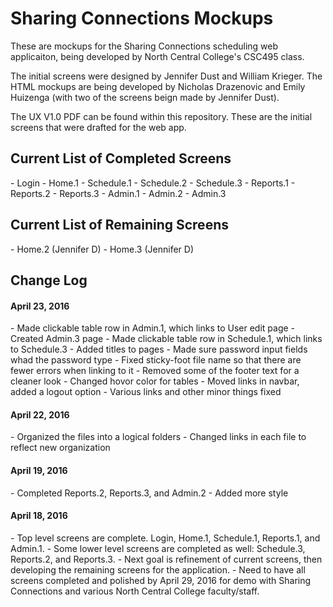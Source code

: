<h1>Sharing Connections Mockups</h1>
<p>These are mockups for the Sharing Connections scheduling web applicaiton, being developed by North Central College's CSC495 class.</p>
<p>The initial screens were designed by Jennifer Dust and William Krieger. The HTML mockups are being developed by Nicholas Drazenovic and Emily Huizenga (with two of the screens beign made by Jennifer Dust).</p>

<p>The UX V1.0 PDF can be found within this repository. These are the initial screens that were drafted for the web app.<p>

<h2>Current List of Completed Screens</h2>
  - Login
  - Home.1
  - Schedule.1
  - Schedule.2
  - Schedule.3
  - Reports.1
  - Reports.2
  - Reports.3
  - Admin.1
  - Admin.2
  - Admin.3
  
<h2>Current List of Remaining Screens</h2>
  - Home.2 (Jennifer D)
  - Home.3 (Jennifer D)
  
  
<h2>Change Log</h2>

<h4>April 23, 2016</h4>
- Made clickable table row in Admin.1, which links to User edit page
- Created Admin.3 page
- Made clickable table row in Schedule.1, which links to Schedule.3
- Added titles to pages
- Made sure password input fields whad the password type
- Fixed sticky-foot file name so that there are fewer errors when linking to it
- Removed some of the footer text for a cleaner look
- Changed hovor color for tables
- Moved links in navbar, added a logout option
- Various links and other minor things fixed

<h4>April 22, 2016</h4>
- Organized the files into a logical folders
- Changed links in each file to reflect new organization

<h4>April 19, 2016</h4>
- Completed Reports.2, Reports.3, and Admin.2
- Added more style

<h4>April 18, 2016</h4>
- Top level screens are complete. Login, Home.1, Schedule.1, Reports.1, and Admin.1.
- Some lower level screens are completed as well: Schedule.3, Reports.2, and Reports.3.
- Next goal is refinement of current screens, then developing the remaining screens for the application.
- Need to have all screens completed and polished by April 29, 2016 for demo with Sharing Connections and various North Central College faculty/staff.

